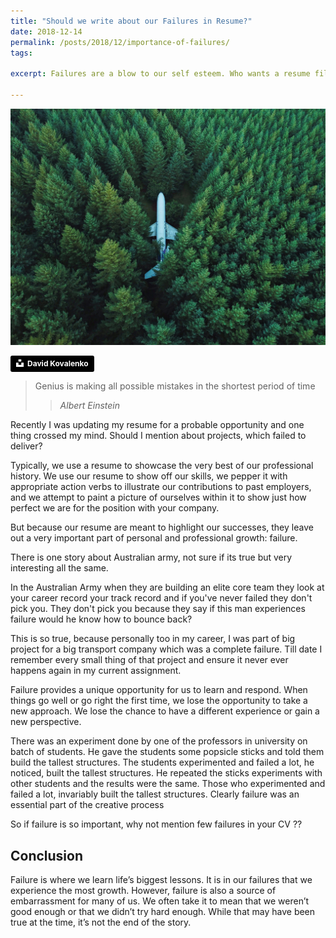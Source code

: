 ```yaml
---
title: "Should we write about our Failures in Resume?"
date: 2018-12-14
permalink: /posts/2018/12/importance-of-failures/
tags:
 
excerpt: Failures are a blow to our self esteem. Who wants a resume filled with failure

---
```


![Importance of Failure](/images/david-kovalenko-414249-unsplash.jpg "Importance of Failure")

<a style="background-color:black;color:white;text-decoration:none;padding:4px 6px;font-family:-apple-system, BlinkMacSystemFont, &quot;San Francisco&quot;, &quot;Helvetica Neue&quot;, Helvetica, Ubuntu, Roboto, Noto, &quot;Segoe UI&quot;, Arial, sans-serif;font-size:12px;font-weight:bold;line-height:1.2;display:inline-block;border-radius:3px" href="https://unsplash.com/@davidkovalenkoo?utm_medium=referral&amp;utm_campaign=photographer-credit&amp;utm_content=creditBadge" target="_blank" rel="noopener noreferrer" title="Download free do whatever you want high-resolution photos from David Kovalenko"><span style="display:inline-block;padding:2px 3px"><svg xmlns="http://www.w3.org/2000/svg" style="height:12px;width:auto;position:relative;vertical-align:middle;top:-2px;fill:white" viewBox="0 0 32 32"><title>unsplash-logo</title><path d="M10 9V0h12v9H10zm12 5h10v18H0V14h10v9h12v-9z"></path></svg></span><span style="display:inline-block;padding:2px 3px">David Kovalenko</span></a>

>Genius is making all possible mistakes
in the shortest period of time
>><cite>Albert Einstein</cite>

Recently I was updating my resume for a probable opportunity and one thing crossed my mind. Should I mention about projects, which failed to deliver?

Typically, we use a resume to showcase the very best of our professional history. We use our resume to show off our skills, we pepper it with appropriate action verbs to illustrate our contributions to past employers, and we attempt to paint a picture of ourselves within it to show just how perfect we are for the position with your company.

But because our resume are meant to highlight our successes, they leave out a very important part of personal and professional growth: failure.

There is one story about Australian army, not sure if its true but very interesting all the same.

In the Australian Army when they are building an elite core team they look at your career record your track record and if you've never failed they don't pick you. They don't pick you because they say if this man experiences failure would he know how to bounce back?

This is so true, because personally too in my career, I was part of big project for a big transport company which was a complete failure. Till date I remember every small thing of that project and ensure it never ever happens again in my current assignment.

Failure provides a unique opportunity for us to learn and respond. When things go well or go right the first time, we lose the opportunity to take a new approach. We lose the chance to have a different experience or gain a new perspective.

There was an experiment done by one of the professors in university on batch of students. He gave the students some popsicle sticks and told them build the tallest structures. The students experimented and
failed a lot, he noticed, built the tallest structures. He repeated the sticks experiments
with other students and the results were the same. Those who experimented and failed a lot,
invariably built the tallest structures. Clearly failure was an essential
part of the creative process

So if failure is so important, why not mention few failures in your CV ??


## Conclusion
Failure is where we learn life’s biggest lessons. It is in our failures that we experience the most growth. However, failure is also a source of embarrassment for many of us. We often take it to mean that we weren’t good enough or that we didn’t try hard enough. While that may have been true at the time, it’s not the end of the story.